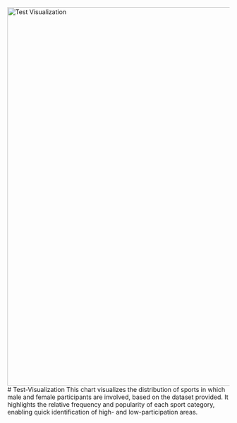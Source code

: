 <img width="1551" height="859" alt="Test Visualization" src="https://github.com/user-attachments/assets/d5514139-aa83-456b-949c-ed84866602af" />
# Test-Visualization
This chart visualizes the distribution of sports in which male and female participants are involved, based on the dataset provided. It highlights the relative frequency and popularity of each sport category, enabling quick identification of high- and low-participation areas.

